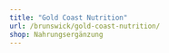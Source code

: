 ```yaml
---
title: "Gold Coast Nutrition"
url: /brunswick/gold-coast-nutrition/
shop: Nahrungsergänzung
---
```

